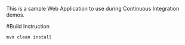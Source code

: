 This is a sample Web Application to use during Continuous Integration demos.

#Build Instruction

```
mvn clean install
```
